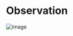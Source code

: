 # Observation
![image](https://github.com/user-attachments/assets/dac8d9b2-1018-4716-9b58-94dd3a9bdab8)

